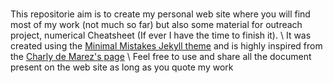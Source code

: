 # 
This repositorie aim is to create my personal web site where you will find most of my work (not much so far) but also some material for outreach project, numerical Cheatsheet (If ever I have the time to finish it). 
\\
It was created using the 
[Minimal Mistakes Jekyll theme](https://mmistakes.github.io/minimal-mistakes/) and is highly inspired from the [Charly de Marez's page](https://demarez.github.io/)
\\
Feel free to use and share all the document present on the web site as long as you quote my work 